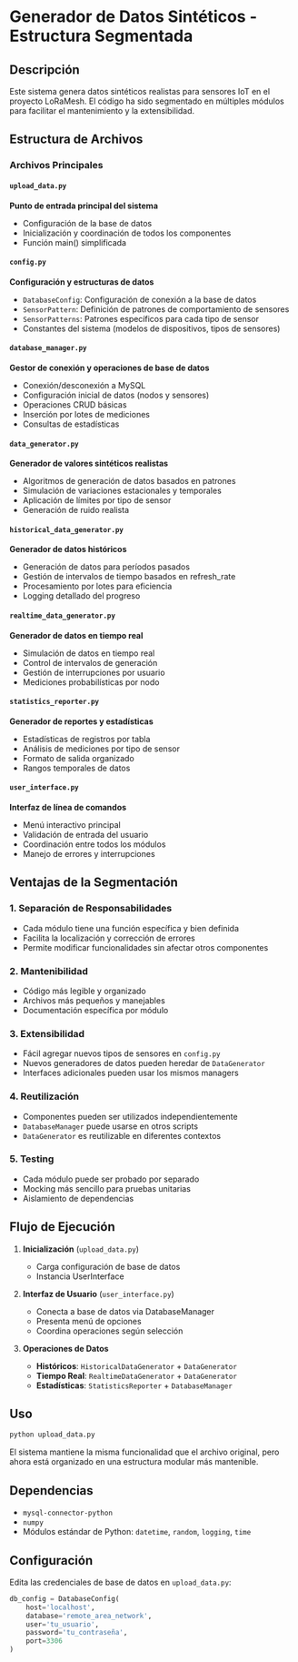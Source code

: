 # Generador de Datos Sintéticos - Estructura Segmentada

## Descripción

Este sistema genera datos sintéticos realistas para sensores IoT en el proyecto LoRaMesh. El código ha sido segmentado en múltiples módulos para facilitar el mantenimiento y la extensibilidad.

## Estructura de Archivos

### Archivos Principales

#### `upload_data.py`

**Punto de entrada principal del sistema**

- Configuración de la base de datos
- Inicialización y coordinación de todos los componentes
- Función main() simplificada

#### `config.py`

**Configuración y estructuras de datos**

- `DatabaseConfig`: Configuración de conexión a la base de datos
- `SensorPattern`: Definición de patrones de comportamiento de sensores
- `SensorPatterns`: Patrones específicos para cada tipo de sensor
- Constantes del sistema (modelos de dispositivos, tipos de sensores)

#### `database_manager.py`

**Gestor de conexión y operaciones de base de datos**

- Conexión/desconexión a MySQL
- Configuración inicial de datos (nodos y sensores)
- Operaciones CRUD básicas
- Inserción por lotes de mediciones
- Consultas de estadísticas

#### `data_generator.py`

**Generador de valores sintéticos realistas**

- Algoritmos de generación de datos basados en patrones
- Simulación de variaciones estacionales y temporales
- Aplicación de límites por tipo de sensor
- Generación de ruido realista

#### `historical_data_generator.py`

**Generador de datos históricos**

- Generación de datos para períodos pasados
- Gestión de intervalos de tiempo basados en refresh_rate
- Procesamiento por lotes para eficiencia
- Logging detallado del progreso

#### `realtime_data_generator.py`

**Generador de datos en tiempo real**

- Simulación de datos en tiempo real
- Control de intervalos de generación
- Gestión de interrupciones por usuario
- Mediciones probabilísticas por nodo

#### `statistics_reporter.py`

**Generador de reportes y estadísticas**

- Estadísticas de registros por tabla
- Análisis de mediciones por tipo de sensor
- Formato de salida organizado
- Rangos temporales de datos

#### `user_interface.py`

**Interfaz de línea de comandos**

- Menú interactivo principal
- Validación de entrada del usuario
- Coordinación entre todos los módulos
- Manejo de errores y interrupciones

## Ventajas de la Segmentación

### 1. **Separación de Responsabilidades**

- Cada módulo tiene una función específica y bien definida
- Facilita la localización y corrección de errores
- Permite modificar funcionalidades sin afectar otros componentes

### 2. **Mantenibilidad**

- Código más legible y organizado
- Archivos más pequeños y manejables
- Documentación específica por módulo

### 3. **Extensibilidad**

- Fácil agregar nuevos tipos de sensores en `config.py`
- Nuevos generadores de datos pueden heredar de `DataGenerator`
- Interfaces adicionales pueden usar los mismos managers

### 4. **Reutilización**

- Componentes pueden ser utilizados independientemente
- `DatabaseManager` puede usarse en otros scripts
- `DataGenerator` es reutilizable en diferentes contextos

### 5. **Testing**

- Cada módulo puede ser probado por separado
- Mocking más sencillo para pruebas unitarias
- Aislamiento de dependencias

## Flujo de Ejecución

1. **Inicialización** (`upload_data.py`)

   - Carga configuración de base de datos
   - Instancia UserInterface

2. **Interfaz de Usuario** (`user_interface.py`)

   - Conecta a base de datos via DatabaseManager
   - Presenta menú de opciones
   - Coordina operaciones según selección

3. **Operaciones de Datos**
   - **Históricos**: `HistoricalDataGenerator` + `DataGenerator`
   - **Tiempo Real**: `RealtimeDataGenerator` + `DataGenerator`
   - **Estadísticas**: `StatisticsReporter` + `DatabaseManager`

## Uso

```bash
python upload_data.py
```

El sistema mantiene la misma funcionalidad que el archivo original, pero ahora está organizado en una estructura modular más mantenible.

## Dependencias

- `mysql-connector-python`
- `numpy`
- Módulos estándar de Python: `datetime`, `random`, `logging`, `time`

## Configuración

Edita las credenciales de base de datos en `upload_data.py`:

```python
db_config = DatabaseConfig(
    host='localhost',
    database='remote_area_network',
    user='tu_usuario',
    password='tu_contraseña',
    port=3306
)
```
